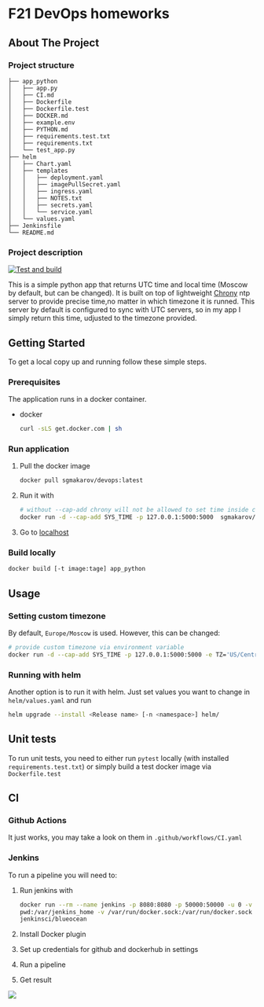 
# F21 DevOps homeworks

## About The Project

### Project structure

```
├── app_python
│   ├── app.py
│   ├── CI.md
│   ├── Dockerfile
│   ├── Dockerfile.test
│   ├── DOCKER.md
│   ├── example.env
│   ├── PYTHON.md
│   ├── requirements.test.txt
│   ├── requirements.txt
│   └── test_app.py
├── helm
│   ├── Chart.yaml
│   ├── templates
│   │   ├── deployment.yaml
│   │   ├── imagePullSecret.yaml
│   │   ├── ingress.yaml
│   │   ├── NOTES.txt
│   │   ├── secrets.yaml
│   │   └── service.yaml
│   └── values.yaml
├── Jenkinsfile
└── README.md
```

### Project description

[![Test and build](https://github.com/SgMakarov/devops/actions/workflows/CI.yml/badge.svg)](https://github.com/SgMakarov/devops/actions/workflows/CI.yml)

This is a simple python app that returns UTC time and local time
(Moscow by default, but can be changed).
It is built on top of lightweight [Chrony](https://git.tuxfamily.org/chrony/chrony.git/tree/)
ntp server to provide precise time,no matter in which timezone it is runned.
This server by default is configured to sync with UTC servers, so in my app
I simply return this time, udjusted to the timezone provided.

## Getting Started

To get a local copy up and running follow these simple steps.

### Prerequisites

The application runs in a docker container.

* docker

    ```sh
    curl -sLS get.docker.com | sh
    ```

### Run application

1. Pull the docker image

   ```sh
   docker pull sgmakarov/devops:latest
   ```

1. Run it with

   ```sh
   # without --cap-add chrony will not be allowed to set time inside container
   docker run -d --cap-add SYS_TIME -p 127.0.0.1:5000:5000  sgmakarov/devops:latest
   ```

1. Go to [localhost](http://localhost:5000/)

### Build locally

```sh
docker build [-t image:tage] app_python
```

## Usage

### Setting custom timezone

By default, `Europe/Moscow` is used. However, this can be changed:

```sh
# provide custom timezone via environment variable
docker run -d --cap-add SYS_TIME -p 127.0.0.1:5000:5000 -e TZ='US/Central' sgmakarov/devops:latest
```

### Running with helm

Another option is to run it with helm. Just set values you want to change in `helm/values.yaml`
   and run

```sh
helm upgrade --install <Release name> [-n <namespace>] helm/
```

## Unit tests

To run unit tests, you need to either run `pytest` locally (with installed `requirements.test.txt`)
   or simply build a test docker image via `Dockerfile.test`

## CI

### Github Actions

It just works, you may take a look on them in `.github/workflows/CI.yaml`

### Jenkins

To run a pipeline you will need to:

1. Run jenkins with

   ```sh
   docker run --rm --name jenkins -p 8080:8080 -p 50000:50000 -u 0 -v \
   pwd:/var/jenkins_home -v /var/run/docker.sock:/var/run/docker.sock \
   jenkinsci/blueocean
   ```

1. Install Docker plugin
1. Set up credentials for github and dockerhub in settings
1. Run a pipeline
1. Get result

![](https://i.imgur.com/iZ3pZcw.png)
